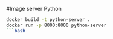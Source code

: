 #Image server Python
```bash
docker build -t python-server .
docker run -p 8000:8000 python-server
```bash